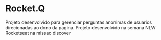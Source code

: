 # Rocket.Q
 Projeto desenvolvido para gerenciar perguntas anonimas de usuarios direcionadas ao dono da pagina. Projeto desenvolvido na semana NLW Rocketseat na missao discover
